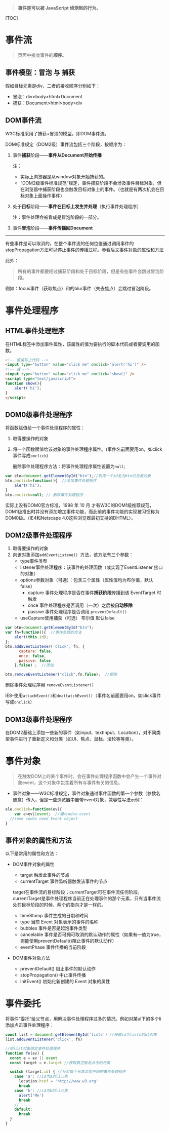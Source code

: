 > **事件是可以被 JavaScript 侦测到的行为。**

[TOC]

# 事件流

> 页面中接收事件的**顺序**。

## 事件模型：冒泡 与 捕获

假如目标元素是div，二者的接收顺序分别如下：

- 冒泡：div>body>html>Document
- 捕获：Document>html>body>div

## DOM事件流

W3C标准采用了捕获+冒泡的模型，即DOM事件流。

DOM标准规定（DOM2级）事件流包括三个阶段，按顺序为：

1. 事件**捕获**阶段——**事件从Document开始传播**

   注：

   - 实际上浏览器是从window对象开始捕获的。
   - “DOM2级事件标准规范”规定，事件捕获阶段不会涉及事件目标对象，但在浏览器中捕获阶段也会触发目标对象上的事件。（也就是有两次机会在目标对象上面操作事件）


2. 处于**目标**阶段——**事件在目标上发生并处理**（执行事件处理程序）

   注：事件处理会被看成是冒泡阶段的一部分。

3. 事件**冒泡**阶段——**事件传播回Document**

---
有些事件是可以取消的，在整个事件流的任何位置通过调用事件的stopPropagation方法可以停止事件的传播过程。参看后文[事件对象的属性和方法](#事件对象的属性和方法)

此外：

   > 所有的事件都要经过捕获阶段和处于目标阶段，但是有些事件会跳过冒泡阶段。

   例如：focus事件（获取焦点）和的blur事件（失去焦点）会跳过冒泡阶段。

# 事件处理程序

## HTML事件处理程序

在HTML标签中添加事件属性，该属性的值为要执行的脚本代码或者要调用的函数。

```html
<!-- 直接写上代码 -->
<input type="button" value="click me" onclick="alert('hi')" />
<!-- 或 -->
<input type="button" value="click me" onclick="show()" />
<script type="text/javascript">
function show(){
	alert('hi');
}
</script>
```

## DOM0级事件处理程序

将函数赋值给一个事件处理程序的属性：

1. 取得要操作的对象

2. 将一个函数赋值给该对象的事件处理程序属性。(事件名前面要用on，如click事件写成`onclick`)

   删除事件处理程序方法：将事件处理程序属性设置为`null`;

```javascript
var ele=document.getElementById("btn");//取得一个id名为btn的元素对象
btn.onclick=function(){  //添加事件处理程序 
	alert('hi');
}
btn.onclick=null; // 删除事件处理程序 
```

实际上没有DOM0官方标准，1998 年 10 月 才有W3C的DOM1级推荐规范，DOM1级推出时并没有添加增加事件功能，而此前的事件功能的实现被习惯称为DOM0级。（IE4和Netscape 4.0这些浏览器最初支持的DHTML）。

## DOM2级事件处理程序

1. 取得要操作的对象
2. 向该对象添加`addEventListene() `方法，该方法有三个参数：
   - type事件类型
   - listener事件处理程序：该事件的处理函数（或实现了EventListener 接口的对象）
   - options参数对象（可选）：包含三个属性（属性值均为布尔值，默认false）
     - capture  事件处理程序是否在事件**捕获阶段**传播到该 EventTarget 时触发
     - once       事件处理程序是否调用（一次）之后被**自动移除**
     - passive  事件处理程序是否调用 `preventDefault()`
   - useCapture使用捕获（可选） 布尔值 默认false

```javascript
var btn=document.getElementById("btn");
var fn=function(){  //事件处理的方法
	alert(this.id);
};
btn.addEventListener('click', fn, {
      capture: false,
      once: false,
      passive: false
    },false) ;  //添加

btn.removeEventListener("click",fn,false);  //删除
```

删除事件处理程序用 `removeEventListener()`

IE8-使用`attachEvent()`和`deattatchEvent()`（事件名前面要用on，如click事件写成`onclick`）

## DOM3级事件处理程序

在DOM2基础上添加一些新的事件（如input、textInput、Location），对不同类型事件进行了重新定义和分类（如UI、焦点、鼠标、滚轮等等类）。


# 事件对象

> 在触发DOM上的某个事件时，会在事件处理程序函数中会产生一个事件对象event，这个对象中包含着所有与事件有关的信息。

- 事件对象——W3C标准规定，事件对象通过事件函数的第一个参数（参数名随意）传入，但是一些浏览器中自带event对象，兼容性写法示例：

```javascript
ele.onclick=function(ev){
    var e=ev||event;  //或window.event
  //some codes need Event object
}
```

## 事件对象的属性和方法

以下是常用的属性和方法：

- DOM事件对象的属性
  - target    触发此事件的节点
  - currentTarget   事件监听器触发该事件的节点

  target在事件流的目标阶段；currentTarget可在事件流任何阶段。currentTarget是事件处理程序当前正在处理事件的那个元素，只有当事件流处在目标阶段的时候，两个的指向才是一样的。

  - timeStamp    事件生成的日期和时间
  - type    当前 Event 对象表示的事件的名称
  - bubbles    事件是否是起泡事件类型
  - cancelable   事件是否可拥可取消的默认动作的属性（如果有—值为true，则能使用preventDefault()阻止事件的默认动作）
  - eventPhase   事件传播的当前阶段

- DOM事件对象方法

  - preventDefault() 	阻止事件的默认动作
  - stopPropagation()    中止事件传播
  - initEvent()    初始化新创建的 Event 对象的属性

# 事件委托

将事件“委托”给父节点，用解决事件处理程序过多的情况。例如对某ul下的多个li添加点击事件处理程序：

```javascript
const list = document.getElementById('lists') //获取id为lists的ul对象
list.addEventListener('click', fn)

//给list对象绑定事件处理程序
function fn(ev) {
  const e = ev || event
  const target = e.target //获取真正触发点击的元素

  switch (target.id) { //针对每个元素添加不同的事件处理程序
    case 'a': //id为a的li元素
      location.href = 'http://www.w3.org'
      break
    case 'b': //id为b的li元素
      alert('Me')
      break
    // ...
    default:
      break
  }
}
```

